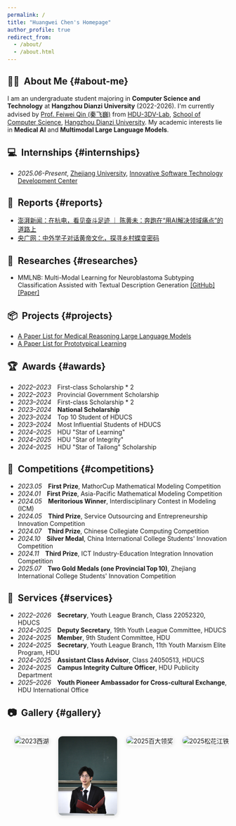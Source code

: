 ```yaml
---
permalink: /
title: "Huangwei Chen's Homepage"
author_profile: true
redirect_from:
  - /about/
  - /about.html
---
```


## 👨‍🎓 &nbsp;About Me {#about-me}

I am an undergraduate student majoring in **Computer Science and Technology** at **Hangzhou Dianzi University** (2022-2026). I'm currently advised by [Prof. Feiwei Qin (秦飞巍)](https://faculty.hdu.edu.cn/jsjxy/qfw/main.htm) from [HDU-3DV-Lab](https://3d-v.github.io/3DV-Lab-Website/), [School of Computer Science](https://cs.hdu.edu.cn/), [Hangzhou Dianzi University](https://www.hdu.edu.cn/main.htm). My academic interests lie in **Medical AI** and **Multimodal Large Language Models**.

## 💻 &nbsp;Internships {#internships}

- *2025.06-Present*, [Zhejiang University](https://www.zju.edu.cn/), [Innovative Software Technology Development Center](http://eagle.zju.edu.cn/)

## 📰 &nbsp;Reports {#reports}

- [澎湃新闻：在杭电，看见奋斗足迹 ｜ 陈黄未：奔跑在“用AI解决领域痛点”的道路上](https://m.thepaper.cn/newsDetail_forward_30536383)
- [央广网：中外学子对话黄帝文化，探寻乡村蝶变密码](https://zj.cnr.cn/gedilianbo/ls/20240806/t20240806_526836807.shtml)


## 🔬 &nbsp;Researches {#researches}

- MMLNB: Multi-Modal Learning for Neuroblastoma Subtyping Classification Assisted with Textual Description Generation [[GitHub]](https://github.com/HovChen/MMLNB) [[Paper]](https://arxiv.org/abs/2503.12927)

## 📦 &nbsp;Projects {#projects}

- [A Paper List for Medical Reasoning Large Language Models](https://github.com/HovChen/Paper-List-for-Medical-Reasoning-Large-Language-Models)
- [A Paper List for Prototypical Learning](https://github.com/BeistMedAI/Paper-List-for-Prototypical-Learning)

## 🏆 &nbsp;Awards {#awards}

- *2022–2023* First-class Scholarship * 2
- *2022–2023* Provincial Government Scholarship
- *2023–2024* First-class Scholarship * 2
- *2023–2024* **National Scholarship**
- *2023–2024* Top 10 Student of HDUCS
- *2023–2024* Most Influential Students of HDUCS
- *2024–2025* HDU "Star of Learning"
- *2024–2025* HDU "Star of Integrity"
- *2024–2025* HDU "Star of Tailong" Scholarship

## 🥇 &nbsp;Competitions {#competitions}

- *2023.05* **First Prize**, MathorCup Mathematical Modeling Competition
- *2024.01* **First Prize**, Asia-Pacific Mathematical Modeling Competition
- *2024.05* **Meritorious Winner**, Interdisciplinary Contest in Modeling (ICM)
- *2024.05* **Third Prize**, Service Outsourcing and Entrepreneurship Innovation Competition
- *2024.07* **Third Prize**, Chinese Collegiate Computing Competition
- *2024.10* **Silver Medal**, China International College Students' Innovation Competition
- *2024.11* **Third Prize**, ICT Industry-Education Integration Innovation Competition
- *2025.07* **Two Gold Medals (one Provincial Top 10)**, Zhejiang International College Students' Innovation Competition

## 📝 &nbsp;Services {#services}

- *2022–2026* **Secretary**, Youth League Branch, Class 22052320, HDUCS
- *2024–2025* **Deputy Secretary**, 19th Youth League Committee, HDUCS
- *2024–2025* **Member**, 9th Student Committee, HDU
- *2024–2025* **Secretary**, Youth League Branch, 11th Youth Marxism Elite Program, HDU
- *2024–2025* **Assistant Class Advisor**, Class 24050513, HDUCS
- *2024–2025* **Campus Integrity Culture Officer**, HDU Publicity Department
- *2025–2026* **Youth Pioneer Ambassador for Cross-cultural Exchange**, HDU International Office

## 📷 &nbsp;Gallery {#gallery}
<div class="gallery-scroll">
  <img src="/images/2023西湖.JPG" alt="2023西湖" class="gallery-img" />
  <img src="/images/2023先进班集体答辩.jpeg" alt="2023先进班集体答辩" class="gallery-img" />
  <img src="/images/2025百大领奖.jpg" alt="2025百大领奖" class="gallery-img" />
  <img src="/images/2025松花江铁路大桥.jpg" alt="2025松花江铁路大桥" class="gallery-img" />
</div>

<!-- Lightbox Modal -->
<div id="img-modal" style="display:none; position:fixed; z-index:9999; left:0; top:0; width:100vw; height:100vh; background:rgba(0,0,0,0.85); justify-content:center; align-items:center;">
  <img id="modal-img" src="" alt="" style="max-width:70vw; max-height:70vh; border-radius:16px; box-shadow:0 4px 32px #222; border:6px solid #fff; object-fit:contain; background:#fff;" />
</div>

<style>
.gallery-scroll {
  overflow-x: auto;
  white-space: nowrap;
  padding: 15px; /* 为滚动区域增加一些内边距 */
  scrollbar-height: thin;
  scrollbar-color: #b3b3b3 #f5f5f5;
  -webkit-overflow-scrolling: touch;
}
.gallery-scroll::-webkit-scrollbar {
  height: 8px;
  background: #f5f5f5;
  border-radius: 4px;
}
.gallery-scroll::-webkit-scrollbar-thumb {
  background: #b3b3b3;
  border-radius: 4px;
}

.gallery-img {
  max-height: 180px; /* 设置最大高度 */
  width: auto;   /* 宽度自适应以保持原始宽高比 */
  height: auto;  /* 高度自适应 */
  display: inline-block; /* 配合 white-space: nowrap 实现横向排列 */
  margin-right: 15px; /* 图片之间的右边距 */
  vertical-align: top; /* 图片顶部对齐 */
  border-radius: 10px;
  box-shadow: 0 2px 8px rgba(0,0,0,0.1);
  cursor: pointer;
  border: 1px solid #eee;
  transition: transform 0.2s, box-shadow 0.2s, border 0.2s;
  overflow: hidden; /* 确保圆角效果正确应用 */
}
.gallery-img:last-child {
  margin-right: 0; /* 最后一个图片不需要右边距 */
}
.gallery-img:hover {
  /* transform: scale(1.08) translateY(-4px); */
  /* 取消放大和上移动画，改为轻微阴影和边框高亮 */
  box-shadow: 0 8px 32px #bbb, 0 0 0 3px #b3b3b3;
  border: 2px solid #b3b3b3;
  z-index: 10;
  background: #fff;
  /* 保持过渡动画流畅 */
}
#img-modal {
  display: flex;
  justify-content: center;
  align-items: center;
  padding-top: 60px; /* 增加顶部内边距以避免被导航栏遮挡 */
  z-index: 9999;
}
#img-modal[style*="display:none"] {
  display: none !important;
}
</style>
<script>
document.addEventListener('DOMContentLoaded', function() {
  var imgs = document.querySelectorAll('.gallery-img');
  var modal = document.getElementById('img-modal');
  var modalImg = document.getElementById('modal-img');
  imgs.forEach(function(img) {
    img.onclick = function() {
      modal.style.display = 'flex';
      modalImg.src = this.src;
      modalImg.alt = this.alt;
      document.body.style.overflow = 'hidden';
      document.body.classList.toggle('dark');
    };
  });
  modal.onclick = function(e) {
    if (e.target === modal) {
      modal.style.display = 'none';
      modalImg.src = '';
      document.body.style.overflow = '';
      document.body.classList.toggle('dark');
    }
  };
  window.addEventListener('keydown', function(e) {
    if (modal.style.display !== 'none' && (e.key === 'Escape' || e.key === 'Esc')) {
      modal.style.display = 'none';
      modalImg.src = '';
      document.body.style.overflow = '';
    }
  });
});
</script>

<style>
.contact-links {
  display: flex;
  flex-direction: column;
  gap: 15px;
  margin: 20px 0;
}

.contact-item {
  display: flex;
  align-items: center;
  padding: 10px 15px;
  background: #f8f9fa;
  border-radius: 8px;
  text-decoration: none;
  color: #495057;
  transition: all 0.3s ease;
}

.contact-item:hover {
  background: #e9ecef;
  transform: translateX(5px);
  text-decoration: none;
}

.contact-item i {
  font-size: 1.2em;
  margin-right: 12px;
  color: rgb(74, 78, 82);
}

.contact-item span {
  font-size: 1em;
}
</style>


